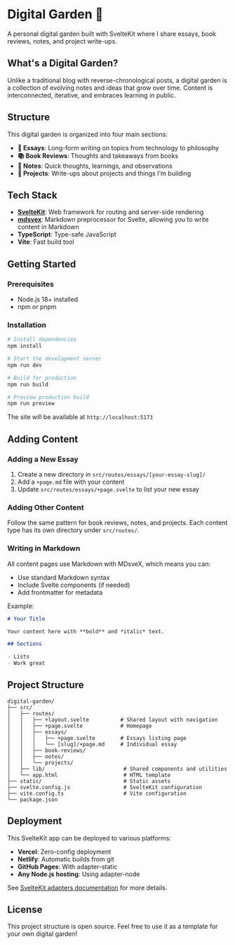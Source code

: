 # Digital Garden 🌱

A personal digital garden built with SvelteKit where I share essays, book reviews, notes, and project write-ups.

## What's a Digital Garden?

Unlike a traditional blog with reverse-chronological posts, a digital garden is a collection of evolving notes and ideas that grow over time. Content is interconnected, iterative, and embraces learning in public.

## Structure

This digital garden is organized into four main sections:

- **📝 Essays**: Long-form writing on topics from technology to philosophy
- **📚 Book Reviews**: Thoughts and takeaways from books
- **📓 Notes**: Quick thoughts, learnings, and observations
- **🚀 Projects**: Write-ups about projects and things I'm building

## Tech Stack

- **[SvelteKit](https://kit.svelte.dev/)**: Web framework for routing and server-side rendering
- **[mdsvex](https://mdsvex.pngwn.io/)**: Markdown preprocessor for Svelte, allowing you to write content in Markdown
- **TypeScript**: Type-safe JavaScript
- **Vite**: Fast build tool

## Getting Started

### Prerequisites

- Node.js 18+ installed
- npm or pnpm

### Installation

```bash
# Install dependencies
npm install

# Start the development server
npm run dev

# Build for production
npm run build

# Preview production build
npm run preview
```

The site will be available at `http://localhost:5173`

## Adding Content

### Adding a New Essay

1. Create a new directory in `src/routes/essays/[your-essay-slug]/`
2. Add a `+page.md` file with your content
3. Update `src/routes/essays/+page.svelte` to list your new essay

### Adding Other Content

Follow the same pattern for book reviews, notes, and projects. Each content type has its own directory under `src/routes/`.

### Writing in Markdown

All content pages use Markdown with MDsveX, which means you can:

- Use standard Markdown syntax
- Include Svelte components (if needed)
- Add frontmatter for metadata

Example:

```markdown
# Your Title

Your content here with **bold** and *italic* text.

## Sections

- Lists
- Work great
```

## Project Structure

```
digital-garden/
├── src/
│   ├── routes/
│   │   ├── +layout.svelte          # Shared layout with navigation
│   │   ├── +page.svelte            # Homepage
│   │   ├── essays/
│   │   │   ├── +page.svelte        # Essays listing page
│   │   │   └── [slug]/+page.md     # Individual essay
│   │   ├── book-reviews/
│   │   ├── notes/
│   │   └── projects/
│   ├── lib/                         # Shared components and utilities
│   └── app.html                     # HTML template
├── static/                          # Static assets
├── svelte.config.js                 # SvelteKit configuration
├── vite.config.ts                   # Vite configuration
└── package.json
```

## Deployment

This SvelteKit app can be deployed to various platforms:

- **Vercel**: Zero-config deployment
- **Netlify**: Automatic builds from git
- **GitHub Pages**: With adapter-static
- **Any Node.js hosting**: Using adapter-node

See [SvelteKit adapters documentation](https://kit.svelte.dev/docs/adapters) for more details.

## License

This project structure is open source. Feel free to use it as a template for your own digital garden!

